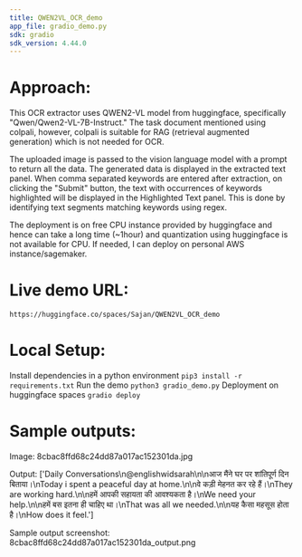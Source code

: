 ```yaml
---
title: QWEN2VL_OCR_demo
app_file: gradio_demo.py
sdk: gradio
sdk_version: 4.44.0
---
```


# Approach:
This OCR extractor uses QWEN2-VL model from huggingface, specifically "Qwen/Qwen2-VL-7B-Instruct."
The task document mentioned using colpali, however, colpali is suitable for RAG (retrieval augmented generation) which is not needed for OCR.

The uploaded image is passed to the vision language model with a prompt to return all the data. The generated data is displayed in the extracted text panel. When comma separated keywords are entered after extraction, on clicking the "Submit" button, the text with occurrences of keywords highlighted will be displayed in the Highlighted Text panel. This is done by identifying text segments matching keywords using regex.

The deployment is on free CPU instance provided by huggingface and hence can take a long time (~1hour) and quantization using huggingface is not available for CPU. If needed, I can deploy on personal AWS instance/sagemaker.

# Live demo URL:
`https://huggingface.co/spaces/Sajan/QWEN2VL_OCR_demo`


# Local Setup:
Install dependencies in a python environment
`pip3 install -r requirements.txt`
Run the demo
`python3 gradio_demo.py`
Deployment on huggingface spaces
`gradio deploy`

# Sample outputs:
Image: 8cbac8ffd68c24dd87a017ac152301da.jpg

Output: ['Daily Conversations\n@englishwidsarah\n\nआज मैंने घर पर शांतिपूर्ण दिन बिताया।\nToday i spent a peaceful day at home.\n\nवे कड़ी मेहनत कर रहे हैं।\nThey are working hard.\n\nहमें आपकी सहायता की आवश्यकता है।\nWe need your help.\n\nहमें बस इतना ही चाहिए था।\nThat was all we needed.\n\nयह कैसा महसूस होता है।\nHow does it feel.']

Sample output screenshot: 8cbac8ffd68c24dd87a017ac152301da_output.png